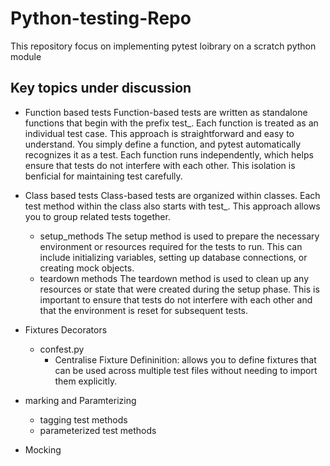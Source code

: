 # Python-testing-Repo
This repository focus on implementing pytest loibrary on a scratch python module

## Key topics under discussion

- Function based tests
    Function-based tests are written as standalone functions that begin with the prefix test_. Each function is 
    treated as an individual test case. This approach is straightforward and easy to understand. You simply define a function, and pytest automatically recognizes it as a test. Each function runs independently, which helps ensure that tests do not interfere with each other. This isolation is benficial for maintaining test carefully.

- Class based tests
    Class-based tests are organized within classes. Each test method within the class also starts with test_. This approach allows you to group related tests together.
    - setup_methods
        The setup method is used to prepare the necessary environment or resources required for the tests to run. This can include initializing variables, setting up database connections, or creating mock objects.
    - teardown methods
        The teardown method is used to clean up any resources or state that were created during the setup phase. This is important to ensure that tests do not interfere with each other and that the environment is reset for subsequent tests.
- Fixtures Decorators
    - confest.py 
        - Centralise Fixture Defininition: allows you to define fixtures that can be used across multiple test files without needing to import them explicitly. 
- marking and Paramterizing
    - tagging test methods
    - parameterized test methods
- Mocking